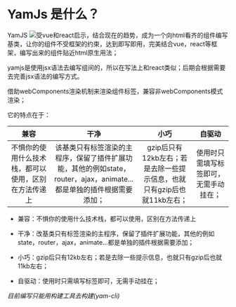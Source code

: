 # YamJs 是什么？

YamJS ![](https://img.shields.io/badge/yamjs-0.4.0-brightgreen.svg)受vue和react启示，结合现在的趋势，成为一个向html看齐的组件编写基类，让你的组件不受框架的约束，达到即写即用，完美结合vue，react等框架，编写出来的组件贴近html原生用法；

yamjs是使用jsx语法去编写组间的，所以在写法上和react类似；后期会根据需要去完善jsx语法的编写方式。

借助webComponents渲染机制来渲染组件标签，兼容非webComponents模式渲染；

它的特点在于：

|                         兼容                         |                             干净                             |                             小巧                             |                 自驱动                 |
| :--------------------------------------------------: | :----------------------------------------------------------: | :----------------------------------------------------------: | :------------------------------------: |
| 不惧你的使用什么技术栈，都可以使用，区别在方法传递上 | 该基类只有标签渲染的主程序，保留了插件扩展功能，其他的例如state，router，ajax，animate...都是单独的插件根据需要添加； | gzip后只有12kb左右；若是去除一些提示信息，也就只有gzip后也就11kb左右； | 使用时只需填写标签即可，无需手动挂在； |

* 兼容：不惧你的使用什么技术栈，都可以使用，区别在方法传递上

* 干净：改基类只有标签渲染的主程序，保留了插件扩展功能，其他的例如state，router，ajax，animate...都是单独的插件根据需要添加；

* 小巧：gzip后只有12kb左右；若是去除一些提示信息，也就只有gzip后也就11kb左右；

* 自驱动：使用时只需填写标签即可，无需手动挂在；

*目前编写只能用构建工具去构建(yam-cli)*

